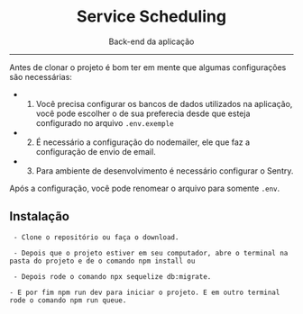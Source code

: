 <h1 align="center">
  Service Scheduling
</h1>

<p align="center">
  Back-end da aplicação
</p>

---
Antes de clonar o projeto é bom ter em mente que algumas configurações são necessárias:

* 1. Você precisa configurar os bancos de dados utilizados na aplicação, você pode escolher o de sua preferecia desde que esteja configurado no arquivo `.env.exemple`

* 2. É necessário a configuração do nodemailer, ele que faz a configuração de envio de email.

* 3. Para ambiente de desenvolvimento é necessário configurar o Sentry.

Após a configuração, você pode renomear o arquivo para somente `.env`.


## Instalação

```
 - Clone o repositório ou faça o download.

 - Depois que o projeto estiver em seu computador, abre o terminal na pasta do projeto e de o comando npm install ou

 - Depois rode o comando npx sequelize db:migrate.

- E por fim npm run dev para iniciar o projeto. E em outro terminal rode o comando npm run queue.

```




